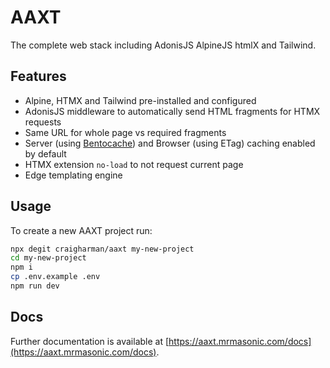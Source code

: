 # AAXT

The complete web stack including AdonisJS AlpineJS htmlX and Tailwind.

## Features

- Alpine, HTMX and Tailwind pre-installed and configured
- AdonisJS middleware to automatically send HTML fragments for HTMX requests
- Same URL for whole page vs required fragments
- Server (using [Bentocache](https://bentocache.dev)) and Browser (using ETag) caching enabled by default
- HTMX extension `no-load` to not request current page
- Edge templating engine

## Usage

To create a new AAXT project run:

```bash
npx degit craigharman/aaxt my-new-project
cd my-new-project
npm i
cp .env.example .env
npm run dev
```

## Docs

Further documentation is available at [https://aaxt.mrmasonic.com/docs](https://aaxt.mrmasonic.com/docs).
